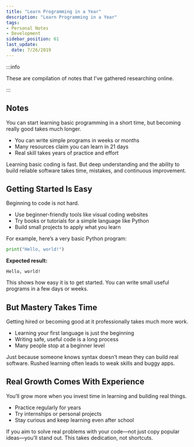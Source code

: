 ```yaml
---
title: "Learn Programming in a Year"
description: "Learn Programming in a Year"
tags: 
- Personal Notes
- Development
sidebar_position: 61
last_update:
  date: 7/26/2019
---
```


:::info 

These are compilation of notes that I've gathered researching online.

:::

## Notes

You can start learning basic programming in a short time, but becoming really good takes much longer.

- You can write simple programs in weeks or months  
- Many resources claim you can learn in 21 days  
- Real skill takes years of practice and effort  

Learning basic coding is fast. But deep understanding and the ability to build reliable software takes time, mistakes, and continuous improvement.

## Getting Started Is Easy

Beginning to code is not hard.

- Use beginner-friendly tools like visual coding websites  
- Try books or tutorials for a simple language like Python  
- Build small projects to apply what you learn  

For example, here’s a very basic Python program:

```python
print("Hello, world!")
```

**Expected result:**

```
Hello, world!
```

This shows how easy it is to get started. You can write small useful programs in a few days or weeks.

## But Mastery Takes Time

Getting hired or becoming good at it professionally takes much more work.

- Learning your first language is just the beginning  
- Writing safe, useful code is a long process  
- Many people stop at a beginner level  

Just because someone knows syntax doesn’t mean they can build real software. Rushed learning often leads to weak skills and buggy apps.

## Real Growth Comes With Experience

You’ll grow more when you invest time in learning and building real things.

- Practice regularly for years  
- Try internships or personal projects  
- Stay curious and keep learning even after school  

If you aim to solve real problems with your code—not just copy popular ideas—you’ll stand out. This takes dedication, not shortcuts.

